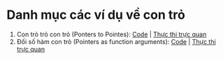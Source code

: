 # Danh mục các ví dụ về con trỏ
1. Con trỏ trỏ con trỏ (Ponters to Pointes): [Code](https://github.com/hoctructuyencntt/Cau-truc-du-lieu-va-Giai-thuat/blob/main/Pointer/P2P.c) | [Thực thi trực quan](http://pythontutor.com/c.html#code=int%20main%28%29%0A%7B%0A%20%20%20int%20x%20%3D%205%3B%0A%20%20%20int%20*p%20%3D%20%26x%3B%0A%20%20%20printf%28%22Dia%20chi%20x%3A%20%25p%5Cn%22,%20p%29%3B%0A%0A%20%20%20int%20**q%20%3D%20%26p%3B%0A%20%20%20printf%28%22Dia%20chi%20p%3A%20%25d%5Cn%22,%20*q%29%3B%0A%0A%20%20%20printf%28%22Gia%20tri%20x%20hay%20*p%3A%20%25d%22,%20**q%29%3B%0A%20%20%20return%200%3B%0A%7D%0A&curInstr=0&mode=display&origin=opt-frontend.js&py=c_gcc9.3.0&rawInputLstJSON=%5B%5D)
2. Đối số hàm con trỏ (Pointers as function arguments): [Code](https://github.com/hoctructuyencntt/Cau-truc-du-lieu-va-Giai-thuat/blob/main/Pointer/Pointer_Argu.c) | [Thực thi trực quan](http://pythontutor.com/c.html#code=%23include%20%3Cstdio.h%3E%0Avoid%20inc_by_value%28int%20x%29%3B%0Avoid%20inc_by_ref%28int%20*p%29%3B%0Aint%20main%28%29%0A%7B%0A%20%20%20int%20x%20%3D%205%3B%0A%20%20%20printf%28%22x%20truoc%20khi%20tang%3A%20%25d%5Cn%22,%20x%29%3B%0A%20%20%20inc_by_value%28x%29%3B%0A%20%20%20printf%28%22x%20sau%20khi%20tang%20dung%20inc_by_value%3A%20%25d%5Cn%22,%20x%29%3B%0A%20%20%20inc_by_ref%28%26x%29%3B%0A%20%20%20printf%28%22x%20sau%20khi%20tang%20dung%20inc_by_ref%3A%20%25d%22,%20x%29%3B%0A%20%20%20return%200%3B%0A%7D%0A%0Avoid%20inc_by_value%28int%20x%29%0A%7B%0A%20%20%20x%20%3D%20x%20%2B%201%3B%0A%7D%0A%0Avoid%20inc_by_ref%28int%20*p%29%0A%7B%0A%20%20%20*p%20%3D%20*p%20%2B%201%3B%0A%7D&curInstr=0&mode=display&origin=opt-frontend.js&py=c_gcc9.3.0&rawInputLstJSON=%5B%5D) 
